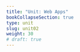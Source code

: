 ```yaml
---
title: "Unit: Web Apps"
bookCollapseSection: true
type: unit
slug: unit02
weight: 30
# draft: true
---
```




